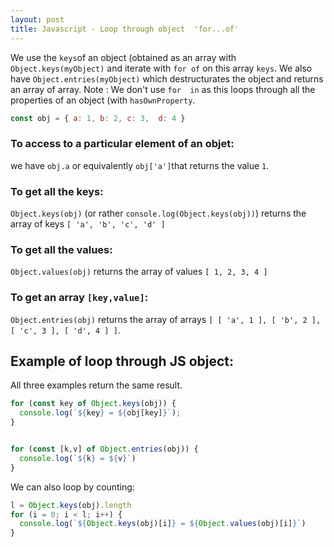```yaml
---
layout: post
title: Javascript - Loop through object  'for...of'
---
```


We use the `keys`of an object (obtained as an array with `Object.keys(myObject)` and iterate with `for of` on this array `keys`. We also have `Object.entries(myObject)`  which destructurates the object and returns an array of array.
Note : We don't use `for  in` as this loops through all the properties  of an object (with `hasOwnProperty`.


```javascript
const obj = { a: 1, b: 2, c: 3,  d: 4 }
```
### To access to a particular element of an objet:
we have `obj.a` or equivalently `obj['a']`that returns the value `1`.

### To get all the keys:
`Object.keys(obj)` (or rather `console.log(Object.keys(obj))`) returns the array of keys `[ 'a', 'b', 'c', 'd' ]`

### To get all the values:
`Object.values(obj)` returns the array of values `[ 1, 2, 3, 4 ]`

### To get an array `[key,value]`:
`Object.entries(obj)` returns the array of arrays `[ [ 'a', 1 ], [ 'b', 2 ], [ 'c', 3 ], [ 'd', 4 ] ]`.

## Example of loop through JS object:
All three examples return the same result.
```javascript
for (const key of Object.keys(obj)) {
  console.log(`${key} = ${obj[key]}`);
}


for (const [k,v] of Object.entries(obj)) {
  console.log(`${k} = ${v}`)
}
```
We can also loop  by counting:
```javascript
l = Object.keys(obj).length
for (i = 0; i < l; i++) {
  console.log(`${Object.keys(obj)[i]} = ${Object.values(obj)[i]}`)
}
```
